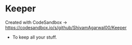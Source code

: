# Keeper
Created with CodeSandbox -> https://codesandbox.io/s/github/ShivamAgarwal00/Keeper
- To keep all your stuff.
 
